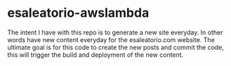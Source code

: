 # esaleatorio-awslambda
The intent I have with this repo is to generate a new site everyday.
In other words have new content everyday for the esaleatorio.com website. 
The ultimate goal is for this code to create the new posts and commit the code, this will trigger the build
and deployment of the new content.
